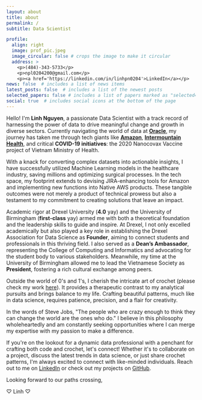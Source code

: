 ```yaml
---
layout: about
title: about
permalink: /
subtitle: Data Scientist

profile:
  align: right
  image: prof_pic.jpeg
  image_circular: false # crops the image to make it circular
  address: >
    <p>(484)-343-5733</p>
    <p>npl0204200@gmail.com</p>
    <p><a href='https://linkedin.com/in/linhpn0204'>LinkedIn</a></p>
news: false  # includes a list of news items
latest_posts: false  # includes a list of the newest posts
selected_papers: false # includes a list of papers marked as "selected={true}"
social: true  # includes social icons at the bottom of the page
---
```


Hello! I'm **Linh Nguyen**, a passionate Data Scientist with a track record of harnessing the power of data to drive meaningful change and growth in diverse sectors. Currently navigating the world of data at **[Oracle](https://www.oracle.com/)**, my journey has taken me through tech giants like **[Amazon](https://www.amazon.com/)**, **[Intermountain Health](https://intermountainhealthcare.org/)**, and critical **COVID-19 initiatives**: the 2020 Nanocovax Vaccine project of Vietnam Ministry of Health.

With a knack for converting complex datasets into actionable insights, I have successfully utilized Machine Learning models in the healthcare industry, saving millions and optimizing surgical processes. In the tech space, my footprint extends to devising JIRA-enhancing tools for Amazon and implementing new functions into Native AWS products. These tangible outcomes were not merely a product of technical prowess but also a testament to my commitment to creating solutions that leave an impact.

Academic rigor at Drexel University (**4.0** yay) and the University of Birmingham (**first-class** yay) armed me with both a theoretical foundation and the leadership skills to guide and inspire. At Drexel, I not only excelled academically but also played a key role in establishing the Drexel Association for Data Science as **Founder**, aiming to connect students and professionals in this thriving field. I also served as a **Dean’s Ambassador**, representing the College of Computing and Informatics and advocating for the student body to various stakeholders. Meanwhile, my time at the University of Birmingham allowed me to lead the Vietnamese Society as **President**, fostering a rich cultural exchange among peers.

Outside the world of 0's and 1's, I cherish the intricate art of crochet (please check my work [here](https://www.instagram.com/linhcorner/)). It provides a therapeutic contrast to my analytical pursuits and brings balance to my life. Crafting beautiful patterns, much like in data science, requires patience, precision, and a flair for creativity.

In the words of Steve Jobs, "The people who are crazy enough to think they can change the world are the ones who do." I believe in this philosophy wholeheartedly and am constantly seeking opportunities where I can merge my expertise with my passion to make a difference. 

If you're on the lookout for a dynamic data professional with a penchant for crafting both code and crochet, let's connect! Whether it's to collaborate on a project, discuss the latest trends in data science, or just share crochet patterns, I'm always excited to connect with like-minded individuals. Reach out to me on [LinkedIn](https://linkedin.com/in/linhpn0204) or check out my projects on [GitHub](https://github.com/npl0204).

Looking forward to our paths crossing,

♡ Linh ♡
